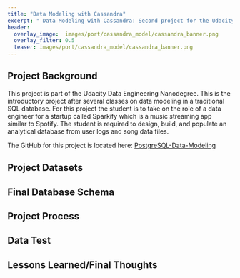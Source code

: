 ```yaml
---
title: "Data Modeling with Cassandra"
excerpt: " Data Modeling with Cassandra: Second project for the Udacity Data Engineering Nanodegree."
header:
  overlay_image:  images/port/cassandra_model/cassandra_banner.png
  overlay_filter: 0.5
  teaser: images/port/cassandra_model/cassandra_banner.png
---
```


<h2> Project Background </h2>
This project is part of the Udacity Data Engineering Nanodegree.  This is the introductory project after several classes on data modeling in a traditional SQL database.  For this project the student is to take on the role of a data engineer for a startup called Sparkify which is a music streaming app similar to Spotify.  The student is required to design, build, and populate an analytical database from user logs and song data files.  

The GitHub for this project is located here: [PostgreSQL-Data-Modeling](https://github.com/tvanpat/data-modeling-with-apache-cassandra)

<h2> Project Datasets </h2>



<h2> Final Database Schema </h2>


<h2> Project Process </h2>



<h2> Data Test </h2>


<h2> Lessons Learned/Final Thoughts </h2>
